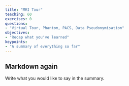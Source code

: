 ```yaml
---
title: "MRI Tour"
teaching: 60
exercises: 0
questions:
- "Virtual Tour, Phantom, PACS, Data Pseudonymisation"
objectives:
- "Recap what you've learned"
keypoints:
- "A summary of everything so far"
---
```


## Markdown again

Write what you would like to say in the summary.
